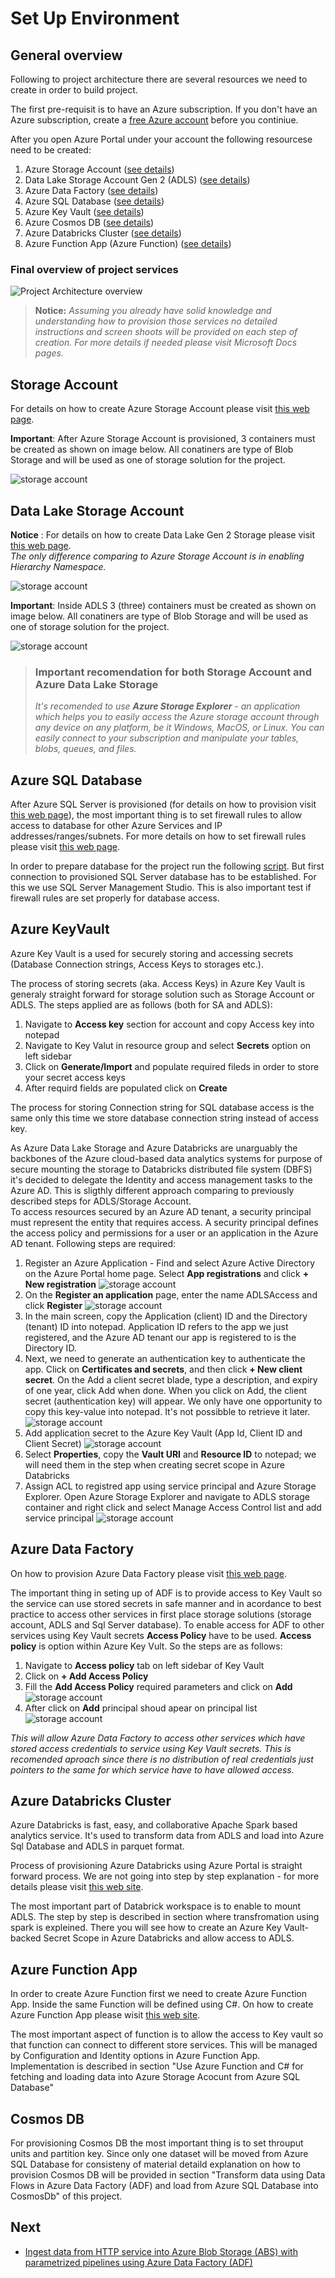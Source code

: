 # Set Up Environment

## General overview

Following to project architecture there are several resources we need to create in order to build project.

The first pre-requisit is to have an Azure subscription. If you don't have an Azure subscription, create a [free Azure account](https://azure.microsoft.com/en-us/free/) before you continiue.

After you open Azure Portal under your account the following resourcese need to be created:
1. Azure Storage Account ([see details](#sac))
2. Data Lake Storage Account Gen 2 (ADLS) ([see details](#ADLS))
3. Azure Data Factory ([see details](#ADF))
4. Azure SQL Database ([see details](#SQL))
5. Azure Key Vault ([see details](#KeyVault))
6. Azure Cosmos DB ([see details](#Cosmos))
7. Azure Databricks Cluster ([see details](#Databricks))
8. Azure Function App (Azure Function) ([see details](#Function))


### Final overview of project services
![Project Architecture overview](images/SetUp/Services.png "Project Architecture") 

>**Notice:** *Assuming you already have solid knowledge and understanding how to provision those services no detailed instructions and screen shoots will be provided on each step of creation. For more details if needed please visit Microsoft Docs pages.*

<a name="sac"></a>
## Storage Account

For details on how to create Azure Storage Account please visit [this web page](https://docs.microsoft.com/en-us/azure/storage/common/storage-account-create?tabs=azure-portal). 

**Important**: After Azure Storage Account is provisioned, 3 containers must be created as shown on image below. All conatiners are type of Blob Storage and will be used as one of storage solution for the project.

![storage account](images/SetUp/SA4.png)


<a name="ADLS"></a>
## Data Lake Storage Account

**Notice** : For details on how to create Data Lake Gen 2 Storage please visit [this web page](https://docs.microsoft.com/en-us/azure/storage/blobs/create-data-lake-storage-account).\
*The only difference comparing to Azure Storage Account is in enabling Hierarchy Namespace.*

![storage account](images/SetUp/ADLS1.png)

**Important**: Inside ADLS 3 (three) containers must be created as shown on image below. All conatiners are type of Blob Storage and will be used as one of storage solution for the project.

![storage account](images/SetUp/ADLS4.png)

>### Important recomendation for both Storage Account and Azure Data Lake Storage
>*It's recomended to use **Azure Storage Explorer** - an application which helps you to easily access the Azure storage account through any device on any platform, be it Windows, MacOS, or Linux. You can easily connect to your subscription and manipulate your tables, blobs, queues, and files.*

<a name="SQL"></a>
## Azure SQL Database

After Azure SQL Server is provisioned (for details on how to provision visit [this web page](https://docs.microsoft.com/en-us/learn/modules/provision-azure-sql-db/)), the most important thing is to set firewall rules to allow access to database for other Azure Services and IP addresses/ranges/subnets. For more details on how to set firewall rules please visit [this web page](https://docs.microsoft.com/en-us/azure/azure-sql/database/secure-database-tutorial).

In order to prepare database for the project run the following [script](/SQL%20Server%20Scripts/IMDBDatabaseScript.sql). But first connection to provisioned SQL Server database has to be established. For this we use SQL Server Management Studio. This is also important test if firewall rules are set properly for database access.


<a name="KeyVault"></a>
## Azure KeyVault
Azure Key Vault is a used for securely storing and accessing secrets (Database Connection strings, Access Keys to storages etc.). 

The process of storing secrets (aka. Access Keys) in Azure Key Vault is generaly straight forward for storage solution such as Storage Account or ADLS. The steps applied are as follows (both for SA and ADLS):
1.  Navigate to **Access key** section for account and copy Access key into notepad
2.  Navigate to Key Valut in resource group and select **Secrets** option on left sidebar
3.  Click on **Generate/Import** and populate required fileds in order to store your secret access keys
4.  After requird fields are populated click on **Create**

The process for storing Connection string for SQL database access is the same only this time we store database connection string instead of access key.

As Azure Data Lake Storage and Azure Databricks are unarguably the backbones of the Azure cloud-based data analytics systems for purpose of secure mounting the storage to Databricks distributed file system (DBFS) it's decided to delegate the Identity and access management tasks to the Azure AD. This is sligthly different approach comparing to previously described steps for ADLS/Storage Account.\
To access resources secured by an Azure AD tenant, a security principal must represent the entity that requires access. A security principal defines the access policy and permissions for a user or an application in the Azure AD tenant. Following steps are required:
1. Register an Azure Application - Find and select Azure Active Directory on the Azure Portal home page. Select **App registrations** and click **+ New registration**
![storage account](images/SetUp/Sp1.png)
2. On the **Register an application** page, enter the name ADLSAccess and click **Register**
![storage account](images/SetUp/sp12.png)
3. In the main screen, copy the Application (client) ID and the Directory (tenant) ID into notepad. Application ID refers to the app we just registered, and the Azure AD tenant our app is registered to is the Directory ID.
4. Next, we need to generate an authentication key  to authenticate the app. Click on **Certificates and secrets**, and then click **+ New client secret**. On the Add a client secret blade, type a description, and expiry of one year, click Add when done. When you click on Add, the client secret (authentication key) will appear. We only have one opportunity to copy this key-value into notepad. It's  not possibble to retrieve it later.
![storage account](images/SetUp/sp4.png)
5. Add application secret to the Azure Key Vault (App Id, Client ID and Client Secret)
![storage account](images/SetUp/sp5.png)
6. Select **Properties**, copy the **Vault URI** and **Resource ID** to notepad; we will need them in the step when creating secret scope in Azure Databricks
7. Assign ACL to registred app using service principal and Azure Storage Explorer. Open Azure Storage Explorer and navigate to ADLS storage container and right click and select Manage Access Control list and add service principal 
![storage account](images/SetUp/sp3.png)


<a name="ADF"></a>
## Azure Data Factory

On how to provision Azure Data Factory please visit [this web page](https://docs.microsoft.com/en-us/azure/data-factory/quickstart-create-data-factory-portal).

The important thing in seting up of ADF is to provide access to Key Vault so the service can use stored secrets in safe manner and in acordance to best practice to access other services in first place storage solutions (storage account, ADLS and Sql Server database). To enable access for ADF to other services using Key Vault secrets  **Access Policy** have to be used. **Access policy** is option within Azure Key Vult. So the steps are as follows:
1. Navigate to **Access policy** tab on left sidebar of Key Vault
2. Click on **+ Add Access Policy**
3. Fill the **Add Access Policy** required parameters and click on **Add**
![storage account](images/SetUp/adf1.png)
4. After click on **Add** principal shoud apear on principal list 
![storage account](images/SetUp/adf2.png)

*This will allow Azure Data Factory to access other services which have stored access credentials to service using Key Vault secrets. This is recomended aproach since there is no distribution of real credentials just pointers to the same for which service have to have allowed access.*


<a name="Databricks"></a>
## Azure Databricks Cluster
 
 Azure Databricks is fast, easy, and collaborative Apache Spark based analytics service. It's used to transform data from ADLS and load into Azure Sql Database and ADLS in parquet format.

 Process of provisioning Azure Databricks using Azure Portal is straight forward process. We are not going into step by step explanation - for more details please visit [this web site](https://www.mssqltips.com/sqlservertip/6472/getting-started-with-azure-databricks/).

 The most important part of Databrick workspace is to enable to mount ADLS. The step by step is described in section where transfromation using spark is expleined. There you will see how to create an Azure Key Vault-backed Secret Scope in Azure Databricks and allow access to ADLS.

<a name="Function"></a>
## Azure Function App

In order to create Azure Function first we need to create Azure Function App. Inside the same Function will be defined using C#. On how to create Azure Function App please wisit [this web site]().

The most important aspect of function is to allow the access to Key vault so that function can connect to different store services. This will be managed by Configuration and Identity options in Azure Function App. Implementation is described in section "Use Azure Function and C# for fetching and loading data into Azure Storage Acocunt from Azure SQL Database"

<a name="Cosmos"></a>
## Cosmos DB
For provisioning Cosmos DB the most important thing is to set throuput units and partition key. Since only one dataset will be moved from Azure SQL Database for consisteny of material detaild explanation on how to provision Cosmos DB will be provided in section "Transform data using Data Flows in Azure Data Factory (ADF) and load from Azure SQL Database into CosmosDb" of this project.

## Next
* [Ingest data from HTTP service into Azure Blob Storage (ABS) with parametrized pipelines using Azure Data Factory (ADF)](Sections/HTTPToBlob.md)







